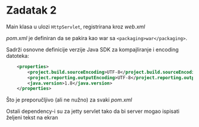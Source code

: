 # Zadatak 2

Main klasa u ulozi `HttpServlet`, registrirana kroz *web.xml*

*pom.xml* je definiran da se pakira kao war sa `<packaging>war</packaging>`.
 
Sadrži osnovne definicije verzije Java SDK za kompajliranje i encoding datoteka:
 
```xml
    <properties>
		<project.build.sourceEncoding>UTF-8</project.build.sourceEncoding>
		<project.reporting.outputEncoding>UTF-8</project.reporting.outputEncoding>
		<java.version>1.8</java.version>
    </properties>
```

Što je preporučljivo (ali ne nužno) za svaki *pom.xml*

Ostali dependency-i su za jetty servlet tako da bi server mogao ispisati željeni tekst na ekran
 
